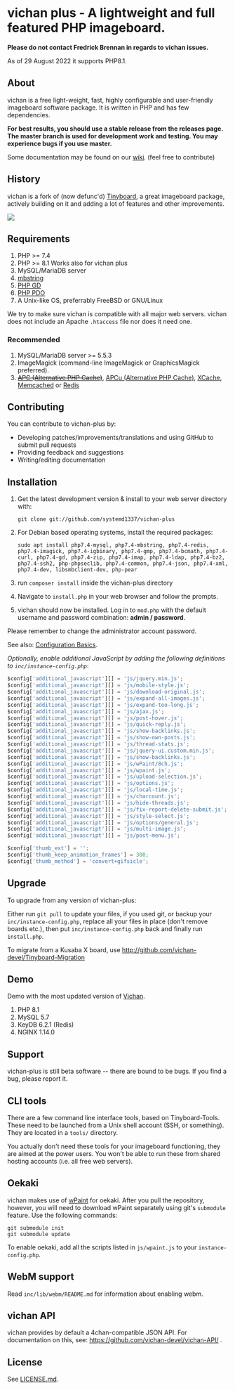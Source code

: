 vichan plus - A lightweight and full featured PHP imageboard.
========================================================

**Please do not contact Fredrick Brennan in regards to vichan issues.**

As of 29 August 2022 it supports PHP8.1.

About
------------
vichan is a free light-weight, fast, highly configurable and user-friendly
imageboard software package. It is written in PHP and has few dependencies.

**For best results, you should use a stable release from the releases page. The master branch is used for development work and testing. You may experience bugs if you use master.**

Some documentation may be found on our [wiki](https://github.com/vichan-devel/vichan/wiki). (feel free to contribute)

History
------------
vichan is a fork of (now defunc'd) [Tinyboard](http://github.com/savetheinternet/Tinyboard),
a great imageboard package, actively building on it and adding a lot of features and other
improvements.

![](https://imoutochan.online/static/logo.png)

Requirements
------------
1.	PHP >= 7.4
2.	PHP >= 8.1 Works also for vichan plus
3.	MySQL/MariaDB server
4.	[mbstring](http://www.php.net/manual/en/mbstring.installation.php) 
5.	[PHP GD](http://www.php.net/manual/en/intro.image.php)
6.	[PHP PDO](http://www.php.net/manual/en/intro.pdo.php)
7.	A Unix-like OS, preferrably FreeBSD or GNU/Linux

We try to make sure vichan is compatible with all major web servers. vichan does not include an Apache `.htaccess` file nor does it need one.

### Recommended
1.	MySQL/MariaDB server >= 5.5.3
2.	ImageMagick (command-line ImageMagick or GraphicsMagick preferred).
3.	~~[APC (Alternative PHP Cache)](http://php.net/manual/en/book.apc.php)~~,
	[APCu (Alternative PHP Cache)](http://php.net/manual/en/book.apcu.php),
	[XCache](http://xcache.lighttpd.net/),
	[Memcached](http://www.php.net/manual/en/intro.memcached.php) or
	[Redis](https://redis.io/docs/about/)

Contributing
------------
You can contribute to vichan-plus by:
*	Developing patches/improvements/translations and using GitHub to submit pull requests
*	Providing feedback and suggestions
*	Writing/editing documentation

Installation
-------------
1.	Get the latest development version & install to your web server directory with:
   
        git clone git://github.com/systemd1337/vichan-plus
3.  For Debian based operating systems, install the required packages:

        sudo apt install php7.4-mysql, php7.4-mbstring, php7.4-redis, php7.4-imagick, php7.4-igbinary, php7.4-gmp, php7.4-bcmath, php7.4-curl, php7.4-gd, php7.4-zip, php7.4-imap, php7.4-ldap, php7.4-bz2, php7.4-ssh2, php-phpseclib, php7.4-common, php7.4-json, php7.4-xml, php7.4-dev, libsmbclient-dev, php-pear

4.	run ```composer install``` inside the vichan-plus directory	
5.	Navigate to ```install.php``` in your web browser and follow the
	prompts.
6.	vichan should now be installed. Log in to ```mod.php``` with the
	default username and password combination: **admin / password**.

Please remember to change the administrator account password.

See also: [Configuration Basics](https://github.com/vichan-devel/vichan/wiki/config).

*Optionally, enable additional JavaScript by adding the following definitions to `inc/instance-config.php`*:
```js
$config['additional_javascript'][] = 'js/jquery.min.js';
$config['additional_javascript'][] = 'js/mobile-style.js';
$config['additional_javascript'][] = 'js/download-original.js';
$config['additional_javascript'][] = 'js/expand-all-images.js';
$config['additional_javascript'][] = 'js/expand-too-long.js';
$config['additional_javascript'][] = 'js/ajax.js';
$config['additional_javascript'][] = 'js/post-hover.js';
$config['additional_javascript'][] = 'js/quick-reply.js';
$config['additional_javascript'][] = 'js/show-backlinks.js';
$config['additional_javascript'][] = 'js/show-own-posts.js';
$config['additional_javascript'][] = 'js/thread-stats.js';
$config['additional_javascript'][] = 'js/jquery-ui.custom.min.js';
$config['additional_javascript'][] = 'js/show-backlinks.js';
$config['additional_javascript'][] = 'js/wPaint/8ch.js';
$config['additional_javascript'][] = 'js/wpaint.js';
$config['additional_javascript'][] = 'js/upload-selection.js';
$config['additional_javascript'][] = 'js/options.js';
$config['additional_javascript'][] = 'js/local-time.js';
$config['additional_javascript'][] = 'js/charcount.js';
$config['additional_javascript'][] = 'js/hide-threads.js';
$config['additional_javascript'][] = 'js/fix-report-delete-submit.js';
$config['additional_javascript'][] = 'js/style-select.js';
$config['additional_javascript'][] = 'js/options/general.js';
$config['additional_javascript'][] = 'js/multi-image.js';
$config['additional_javascript'][] = 'js/post-menu.js';

$config['thumb_ext'] = '';
$config['thumb_keep_animation_frames'] = 300;
$config['thumb_method'] = 'convert+gifsicle';
```

Upgrade
-------
To upgrade from any version of vichan-plus:

Either run ```git pull``` to update your files, if you used git, or
backup your ```inc/instance-config.php```, replace all your files in place
(don't remove boards etc.), then put ```inc/instance-config.php``` back and
finally run ```install.php```.

To migrate from a Kusaba X board, use http://github.com/vichan-devel/Tinyboard-Migration

Demo
--------
Demo with the most updated version of [Vichan](https://vichan.27chan.org).

1. PHP 8.1
2. MySQL 5.7
3. KeyDB 6.2.1 (Redis)
4. NGINX 1.14.0

Support
--------
vichan-plus is still beta software -- there are bound to be bugs. If you find a
bug, please report it.

CLI tools
-----------------
There are a few command line interface tools, based on Tinyboard-Tools. These need
to be launched from a Unix shell account (SSH, or something). They are located in a ```tools/```
directory.

You actually don't need these tools for your imageboard functioning, they are aimed
at the power users. You won't be able to run these from shared hosting accounts
(i.e. all free web servers).

Oekaki
------
vichan makes use of [wPaint](https://github.com/websanova/wPaint) for oekaki. After you pull the repository, however, you will need to download wPaint separately using git's `submodule` feature. Use the following commands:

```
git submodule init
git submodule update
```

To enable oekaki, add all the scripts listed in `js/wpaint.js` to your `instance-config.php`.

WebM support
------------
Read `inc/lib/webm/README.md` for information about enabling webm.

vichan API
----------
vichan provides by default a 4chan-compatible JSON API. For documentation on this, see:
https://github.com/vichan-devel/vichan-API/ .

License
--------
See [LICENSE.md](http://github.com/vichan-devel/vichan/blob/master/LICENSE.md).
